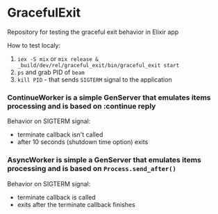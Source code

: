 # GracefulExit

Repository for testing the graceful exit behavior in Elixir app

How to test localy:
1. `iex -S mix` or `mix release & _build/dev/rel/graceful_exit/bin/graceful_exit start`
2. `ps` and grab PID of `beam`
3. `kill PID` - that sends `SIGTERM` signal to the application

### ContinueWorker is a simple GenServer that emulates items processing and is based on :continue reply

Behavior on SIGTERM signal:
  - terminate callback isn't called
  - after 10 seconds (shutdown time option) exits

### AsyncWorker is simple a GenServer that emulates items processing and is based on `Process.send_after()`

Behavior on SIGTERM signal:
  - terminate callback is called
  - exits after the terminate callback finishes